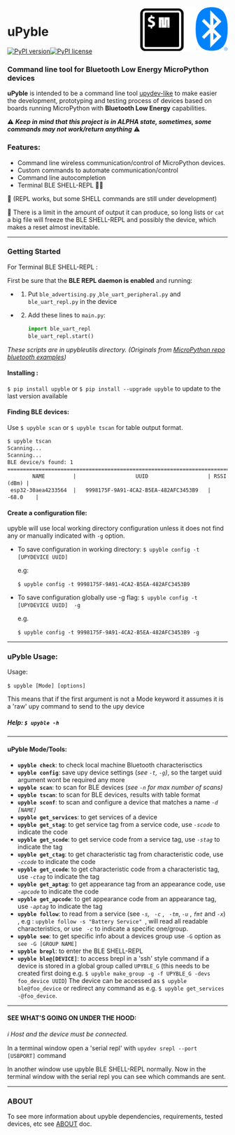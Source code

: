 <img align="right" width="200" height="100" src="https://raw.githubusercontent.com/Carglglz/upyble/master/uPyblelogo.png">

# uPyble

[![PyPI version](https://badge.fury.io/py/upyble.svg)](https://badge.fury.io/py/upyble)[![PyPI license](https://img.shields.io/pypi/l/ansicolortags.svg)](https://pypi.python.org/pypi/ansicolortags/)

### Command line tool for Bluetooth Low Energy MicroPython devices

**uPyble** is intended to be a command line tool [upydev-like](https://github.com/Carglglz/upydev/) to make easier the development, prototyping and testing process of devices based on boards running MicroPython with **Bluetooth Low Energy** capabilities.

⚠️ ***Keep in mind that this project is in ALPHA state, sometimes, some commands may not work/return anything*** ⚠️

### Features:

* Command line wireless communication/control of MicroPython devices.
* Custom commands to automate communication/control
* Command line autocompletion
* Terminal BLE SHELL-REPL 🔸🔺



🔸 (REPL works,  but some SHELL commands are still under development)

🔺 There is a limit in the amount of output it can produce, so long lists or `cat` a big file will freeze the BLE SHELL-REPL and possibly the device, which makes a reset almost inevitable.

------

### Getting Started

For Terminal BLE SHELL-REPL :

First be sure that the **BLE REPL daemon is enabled** and running:

* 1) Put `ble_advertising.py` ,`ble_uart_peripheral.py` and `ble_uart_repl.py` in the device

* 2) Add these lines to `main.py`:
  
     ```python
     import ble_uart_repl
     ble_uart_repl.start()
     ```

*These scripts are in upybleutils directory. (Originals from [MicroPython repo bluetooth examples](https://github.com/micropython/micropython/tree/master/examples/bluetooth))*

#### Installing :

`$ pip install upyble` or ``$ pip install --upgrade upyble`` to update to the last version available

#### Finding BLE devices:

Use `$ upyble scan` or `$ upyble tscan` for table output format.

```
$ upyble tscan
Scanning...
Scanning...
BLE device/s found: 1
==============================================================================
        NAME         |                   UUID                   | RSSI (dBm) |
 esp32-30aea4233564  |   9998175F-9A91-4CA2-B5EA-482AFC3453B9   |   -68.0    |
```

#### Create a configuration file:

upyble will use local working directory configuration unless it does not find any or manually indicated with `-g` option.

- To save configuration in working directory: `$ upyble config -t [UPYDEVICE UUID]`
  
  e.g:
  
  `$ upyble config -t 9998175F-9A91-4CA2-B5EA-482AFC3453B9 `
* To save configuration globally use -g flag: `$ upyble config -t [UPYDEVICE UUID]  -g`
  
  e.g.
  
  `$ upyble config -t 9998175F-9A91-4CA2-B5EA-482AFC3453B9 -g `

------

### uPyble Usage:

Usage:

`$ upyble [Mode] [options]`

This means that if the first argument is not a Mode keyword it assumes it is a 'raw' upy command to send to the upy device

##### Help: `$ upyble -h`

------

#### uPyble Mode/Tools:

- **`upyble check`**: to check local machine Bluetooth characterisctics
- **`upyble config`**: save upy device settings (*see `-t`, `-g`)*, so the target uuid argument wont be required any more
- **`upyble scan`**: to scan for BLE devices (*see `-n` for max number of scans)*
- **`upyble tscan`**: to scan for BLE devices, results with table format
- **`upyble sconf`**: to scan and configure a device that matches a name *`-d [NAME]`*
- **`upyble get_services`**: to get services of a device
- **`upyble get_stag`**: to get service tag from a service code, use *`-scode`* to indicate the code
- **`upyble get_scode`**: to get service code from a service tag, use *`-stag`* to indicate the tag
- **`upyble get_ctag`**: to get characteristic tag from characteristic code, use *`-ccode`* to indicate the code
- **`upyble get_ccode`**: to get characteristic code from a characteristic tag, use *`-ctag`* to indicate the tag
- **`upyble get_aptag`**: to get appearance tag from an appearance code, use *`-apcode`* to indicate the code
- **`upyble get_apcode`**: to get appearance code from an appearance tag, use *`-aptag`* to indicate the tag
- **`upyble follow`**:   to read from a service (see *`-s`,* *` -c`* , *` -tm`*, *`-u`* , *`fmt`* and  *`-x`*) , e.g : `upyble follow -s "Battery Service" `, will read all readable characteristics, or use  *` -c`*  to indicate a specific one/group.
- **`upyble see`**: to get specific info about a devices group use `-G` option as `see -G [GROUP NAME]`
- **`upyble brepl`**: to enter the BLE SHELL-REPL
- **`upyble ble@[DEVICE]`**: to access brepl in a 'ssh' style command if a device is stored in a global group called `UPYBLE_G` (this needs to be created first doing e.g. `$ upyble make_group -g -f UPYBLE_G -devs foo_device UUID`) The device can be accessed as `$ upyble ble@foo_device` or redirect any command as e.g. `$ upyble get_services -@foo_device`.

____

#### SEE WHAT'S GOING ON UNDER THE HOOD:

_ℹ️ Host and the device must be connected._

  In a terminal window open a 'serial repl' with `upydev srepl --port [USBPORT]` command

  In another window use upyble BLE SHELL-REPL normally. Now in the terminal window with the serial repl you can see which commands are sent.

____

### ABOUT

To see more information about upyble dependencies, requirements, tested devices, etc see [ABOUT](https://github.com/Carglglz/upyble/blob/master/DOCS/ABOUT.md) doc.

